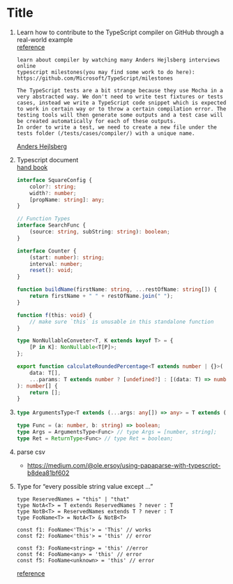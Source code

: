 # Title

1. Learn how to contribute to the TypeScript compiler on GitHub through a real-world example  
    [reference](https://dev.to/remojansen/learn-how-to-contribute-to-the-typescript-compiler-on-github-through-a-real-world-example-4df0)  

    ```text
    learn about compiler by watching many Anders Hejlsberg interviews online
    typescript milestones(you may find some work to do here): https://github.com/Microsoft/TypeScript/milestones

    The TypeScript tests are a bit strange because they use Mocha in a very abstracted way. We don't need to write test fixtures or tests cases, instead we write a TypeScript code snippet which is expected to work in certain way or to throw a certain compilation error. The testing tools will then generate some outputs and a test case will be created automatically for each of these outputs.
    In order to write a test, we need to create a new file under the tests folder (/tests/cases/compiler/) with a unique name.
    ```

    [Anders Hejlsberg](https://en.wikipedia.org/wiki/Anders_Hejlsberg)  

1. Typescript document  
    [hand book](https://www.typescriptlang.org/docs/handbook/interfaces.html)  

    ```Typescript
    interface SquareConfig {
        color?: string;
        width?: number;
        [propName: string]: any;
    }

    // Function Types
    interface SearchFunc {
        (source: string, subString: string): boolean;
    }

    interface Counter {
        (start: number): string;
        interval: number;
        reset(): void;
    }

    function buildName(firstName: string, ...restOfName: string[]) {
        return firstName + " " + restOfName.join(" ");
    }

    function f(this: void) {
        // make sure `this` is unusable in this standalone function
    }

    type NonNullableConveter<T, K extends keyof T> = {
        [P in K]: NonNullable<T[P]>;
    };

    export function calculateRoundedPercentage<T extends number | {}>(
        data: T[],
        ...params: T extends number ? [undefined?] : [(data: T) => number]
    ): number[] {
        return [];
    }
    ```

1. [](https://stackoverflow.com/questions/43481518/get-argument-types-for-function-class-constructor)  

    ``` typescript
    type ArgumentsType<T extends (...args: any[]) => any> = T extends (...args: infer A) => any ? A : never;

    type Func = (a: number, b: string) => boolean;
    type Args = ArgumentsType<Func> // type Args = [number, string];
    type Ret = ReturnType<Func> // type Ret = boolean;
    ```

1. parse csv
    - https://medium.com/@ole.ersoy/using-papaparse-with-typescript-b8dea81bf602
    
1. Type for “every possible string value except …”
    ```
    type ReservedNames = "this" | "that"
    type NotA<T> = T extends ReservedNames ? never : T
    type NotB<T> = ReservedNames extends T ? never : T
    type FooName<T> = NotA<T> & NotB<T>

    const f1: FooName<'This'> = 'This' // works
    const f2: FooName<'this'> = 'this' // error

    const f3: FooName<string> = 'this' //error
    const f4: FooName<any> = 'this' // error
    const f5: FooName<unknown> = 'this' // error
    ```
    [reference](https://stackoverflow.com/questions/51442157/type-for-every-possible-string-value-except)